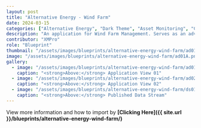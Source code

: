 ```yaml
---
layout: post
title: "Alternative Energy - Wind Farm"
date: 2024-03-15
categories: ["Alternative Energy", "Dark Theme", "Asset Monitoring", "Condition Monitoring", "Unity", "Recommendations"]
description: "An application for Wind Farm Management. Serves as an advanced hub for real-time monitoring, analytics, and control of multiple wind farms from a centralized location."
contributor: "XMPro"
role: "Blueprint"
thumbnail: "/assets/images/blueprints/alternative-energy-wind-farm/ad01A.png"
image: "/assets/images/blueprints/alternative-energy-wind-farm/ad01A.png"
gallery:
  - image: "/assets/images/blueprints/alternative-energy-wind-farm/ad01A.png"
    caption: "<strong>Above:</strong> Application View 01"
  - image: "/assets/images/blueprints/alternative-energy-wind-farm/ad02.png"
    caption: "<strong>Above:</strong> Application View 02"
  - image: "/assets/images/blueprints/alternative-energy-wind-farm/ds01.png"
    caption: "<strong>Above:</strong> Published Data Stream"
---
```


View more information and how to import by <strong>[Clicking Here]({{ site.url }}/blueprints/alternative-energy-wind-farm/)</strong>
